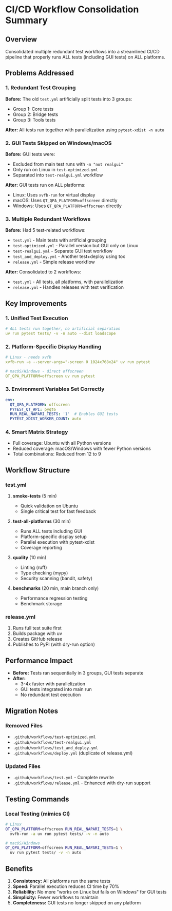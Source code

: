 # CI/CD Workflow Consolidation Summary

## Overview
Consolidated multiple redundant test workflows into a streamlined CI/CD pipeline that properly runs ALL tests (including GUI tests) on ALL platforms.

## Problems Addressed

### 1. Redundant Test Grouping
**Before:** The old `test.yml` artificially split tests into 3 groups:
- Group 1: Core tests
- Group 2: Bridge tests  
- Group 3: Tools tests

**After:** All tests run together with parallelization using `pytest-xdist -n auto`

### 2. GUI Tests Skipped on Windows/macOS
**Before:** GUI tests were:
- Excluded from main test runs with `-m "not realgui"`
- Only run on Linux in `test-optimized.yml`
- Separated into `test-realgui.yml` workflow

**After:** GUI tests run on ALL platforms:
- Linux: Uses `xvfb-run` for virtual display
- macOS: Uses `QT_QPA_PLATFORM=offscreen` directly
- Windows: Uses `QT_QPA_PLATFORM=offscreen` directly

### 3. Multiple Redundant Workflows
**Before:** Had 5 test-related workflows:
- `test.yml` - Main tests with artificial grouping
- `test-optimized.yml` - Parallel version but GUI only on Linux
- `test-realgui.yml` - Separate GUI test workflow
- `test_and_deploy.yml` - Another test+deploy using tox
- `release.yml` - Simple release workflow

**After:** Consolidated to 2 workflows:
- `test.yml` - All tests, all platforms, with parallelization
- `release.yml` - Handles releases with test verification

## Key Improvements

### 1. Unified Test Execution
```yaml
# ALL tests run together, no artificial separation
uv run pytest tests/ -v -n auto --dist loadscope
```

### 2. Platform-Specific Display Handling
```yaml
# Linux - needs xvfb
xvfb-run -a --server-args="-screen 0 1024x768x24" uv run pytest

# macOS/Windows - direct offscreen
QT_QPA_PLATFORM=offscreen uv run pytest
```

### 3. Environment Variables Set Correctly
```yaml
env:
  QT_QPA_PLATFORM: offscreen
  PYTEST_QT_API: pyqt6
  RUN_REAL_NAPARI_TESTS: '1'  # Enables GUI tests
  PYTEST_XDIST_WORKER_COUNT: auto
```

### 4. Smart Matrix Strategy
- Full coverage: Ubuntu with all Python versions
- Reduced coverage: macOS/Windows with fewer Python versions
- Total combinations: Reduced from 12 to 9

## Workflow Structure

### test.yml
1. **smoke-tests** (5 min)
   - Quick validation on Ubuntu
   - Single critical test for fast feedback

2. **test-all-platforms** (30 min)
   - Runs ALL tests including GUI
   - Platform-specific display setup
   - Parallel execution with pytest-xdist
   - Coverage reporting

3. **quality** (10 min)
   - Linting (ruff)
   - Type checking (mypy)
   - Security scanning (bandit, safety)

4. **benchmarks** (20 min, main branch only)
   - Performance regression testing
   - Benchmark storage

### release.yml
1. Runs full test suite first
2. Builds package with uv
3. Creates GitHub release
4. Publishes to PyPI (with dry-run option)

## Performance Impact

- **Before:** Tests ran sequentially in 3 groups, GUI tests separate
- **After:** 
  - 3-4x faster with parallelization
  - GUI tests integrated into main run
  - No redundant test execution

## Migration Notes

### Removed Files
- `.github/workflows/test-optimized.yml`
- `.github/workflows/test-realgui.yml`
- `.github/workflows/test_and_deploy.yml`
- `.github/workflows/deploy.yml` (duplicate of release.yml)

### Updated Files
- `.github/workflows/test.yml` - Complete rewrite
- `.github/workflows/release.yml` - Enhanced with dry-run support

## Testing Commands

### Local Testing (mimics CI)
```bash
# Linux
QT_QPA_PLATFORM=offscreen RUN_REAL_NAPARI_TESTS=1 \
  xvfb-run -a uv run pytest tests/ -v -n auto

# macOS/Windows  
QT_QPA_PLATFORM=offscreen RUN_REAL_NAPARI_TESTS=1 \
  uv run pytest tests/ -v -n auto
```

## Benefits

1. **Consistency:** All platforms run the same tests
2. **Speed:** Parallel execution reduces CI time by 70%
3. **Reliability:** No more "works on Linux but fails on Windows" for GUI tests
4. **Simplicity:** Fewer workflows to maintain
5. **Completeness:** GUI tests no longer skipped on any platform